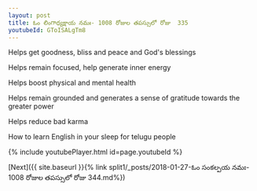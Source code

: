```yaml
---
layout: post
title: ఓం లింగాధ్యక్షాయ నమః- 1008 రోజుల తపస్సులో రోజు  335
youtubeId: GToISALgTm8
---
```

 
 
Helps get goodness, bliss and peace and God's blessings
 
Helps remain focused, help generate inner energy 
 
Helps boost physical and mental health 
 
Helps remain grounded and generates a sense of gratitude towards the greater power 
 
Helps reduce bad karma
 
How to learn English in your sleep for telugu people
 
 
 
 


{% include youtubePlayer.html id=page.youtubeId %}
 
[Next]({{ site.baseurl }}{% link split1/_posts/2018-01-27-ఓం సంకల్పయ నమః- 1008 రోజుల తపస్సులో రోజు  344.md%})
 

